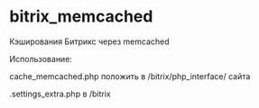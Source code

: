# bitrix_memcached


Кэширования Битрикс через memcached

Использование:

cache_memcached.php положить в /bitrix/php_interface/ сайта

.settings_extra.php  в /bitrix
